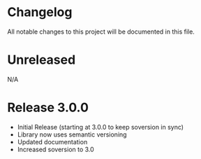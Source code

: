 # Changelog

All notable changes to this project will be documented in this file.

# Unreleased

N/A

# Release 3.0.0
* Initial Release (starting at 3.0.0 to keep soversion in sync)
* Library now uses semantic versioning
* Updated documentation
* Increased soversion to 3.0
